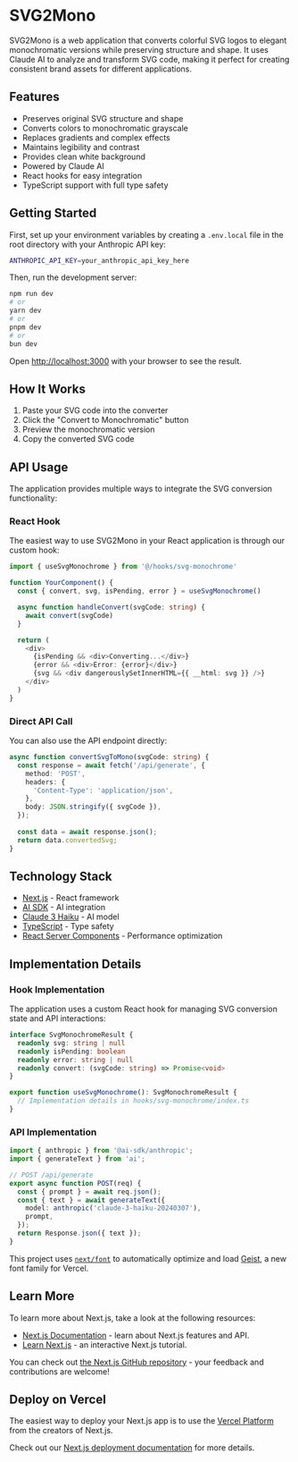 # SVG2Mono

SVG2Mono is a web application that converts colorful SVG logos to elegant monochromatic versions while preserving structure and shape. It uses Claude AI to analyze and transform SVG code, making it perfect for creating consistent brand assets for different applications.

## Features

- Preserves original SVG structure and shape
- Converts colors to monochromatic grayscale
- Replaces gradients and complex effects
- Maintains legibility and contrast
- Provides clean white background
- Powered by Claude AI
- React hooks for easy integration
- TypeScript support with full type safety

## Getting Started

First, set up your environment variables by creating a `.env.local` file in the root directory with your Anthropic API key:

```bash
ANTHROPIC_API_KEY=your_anthropic_api_key_here
```

Then, run the development server:

```bash
npm run dev
# or
yarn dev
# or
pnpm dev
# or
bun dev
```

Open [http://localhost:3000](http://localhost:3000) with your browser to see the result.

## How It Works

1. Paste your SVG code into the converter
2. Click the "Convert to Monochromatic" button
3. Preview the monochromatic version
4. Copy the converted SVG code

## API Usage

The application provides multiple ways to integrate the SVG conversion functionality:

### React Hook

The easiest way to use SVG2Mono in your React application is through our custom hook:

```typescript
import { useSvgMonochrome } from '@/hooks/svg-monochrome'

function YourComponent() {
  const { convert, svg, isPending, error } = useSvgMonochrome()

  async function handleConvert(svgCode: string) {
    await convert(svgCode)
  }

  return (
    <div>
      {isPending && <div>Converting...</div>}
      {error && <div>Error: {error}</div>}
      {svg && <div dangerouslySetInnerHTML={{ __html: svg }} />}
    </div>
  )
}
```

### Direct API Call

You can also use the API endpoint directly:

```typescript
async function convertSvgToMono(svgCode: string) {
  const response = await fetch('/api/generate', {
    method: 'POST',
    headers: {
      'Content-Type': 'application/json',
    },
    body: JSON.stringify({ svgCode }),
  });
  
  const data = await response.json();
  return data.convertedSvg;
}
```

## Technology Stack

- [Next.js](https://nextjs.org/) - React framework
- [AI SDK](https://sdk.vercel.ai/docs) - AI integration
- [Claude 3 Haiku](https://www.anthropic.com/claude) - AI model
- [TypeScript](https://www.typescriptlang.org/) - Type safety
- [React Server Components](https://nextjs.org/docs/app/building-your-application/rendering/server-components) - Performance optimization

## Implementation Details

### Hook Implementation

The application uses a custom React hook for managing SVG conversion state and API interactions:

```typescript
interface SvgMonochromeResult {
  readonly svg: string | null
  readonly isPending: boolean
  readonly error: string | null
  readonly convert: (svgCode: string) => Promise<void>
}

export function useSvgMonochrome(): SvgMonochromeResult {
  // Implementation details in hooks/svg-monochrome/index.ts
}
```

### API Implementation

```typescript
import { anthropic } from '@ai-sdk/anthropic';
import { generateText } from 'ai';

// POST /api/generate
export async function POST(req) {
  const { prompt } = await req.json();
  const { text } = await generateText({
    model: anthropic('claude-3-haiku-20240307'),
    prompt,
  });
  return Response.json({ text });
}
```

This project uses [`next/font`](https://nextjs.org/docs/app/building-your-application/optimizing/fonts) to automatically optimize and load [Geist](https://vercel.com/font), a new font family for Vercel.

## Learn More

To learn more about Next.js, take a look at the following resources:

- [Next.js Documentation](https://nextjs.org/docs) - learn about Next.js features and API.
- [Learn Next.js](https://nextjs.org/learn) - an interactive Next.js tutorial.

You can check out [the Next.js GitHub repository](https://github.com/vercel/next.js) - your feedback and contributions are welcome!

## Deploy on Vercel

The easiest way to deploy your Next.js app is to use the [Vercel Platform](https://vercel.com/new?utm_medium=default-template&filter=next.js&utm_source=create-next-app&utm_campaign=create-next-app-readme) from the creators of Next.js.

Check out our [Next.js deployment documentation](https://nextjs.org/docs/app/building-your-application/deploying) for more details.
